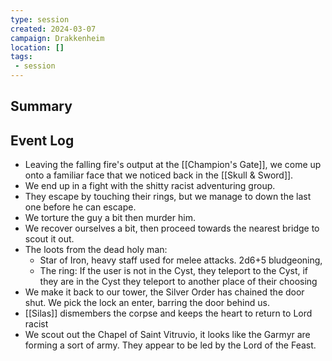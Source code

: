 ```yaml
---
type: session
created: 2024-03-07
campaign: Drakkenheim
location: []
tags:
 - session
---
```



## Summary

## Event Log

- Leaving the falling fire's output at the [[Champion's Gate]], we come up onto a familiar face that we noticed back in the [[Skull & Sword]].
- We end up in a fight with the shitty racist adventuring group.
- They escape by touching their rings, but we manage to down the last one before he can escape.
- We torture the guy a bit then murder him.
- We recover ourselves a bit, then proceed towards the nearest bridge to scout it out. 
- The loots from the dead holy man:
	- Star of Iron, heavy staff used for melee attacks. 2d6+5 bludgeoning,
	- The ring: If the user is not in the Cyst, they teleport to the Cyst, if they are in the Cyst they teleport to another place of their choosing
- We make it back to our tower, the Silver Order has chained the door shut. We pick the lock an enter, barring the door behind us.
- [[Silas]] dismembers the corpse and keeps the heart to return to Lord racist
- We scout out the Chapel of Saint Vitruvio, it looks like the Garmyr are forming a sort of army. They appear to be led by the Lord of the Feast.

